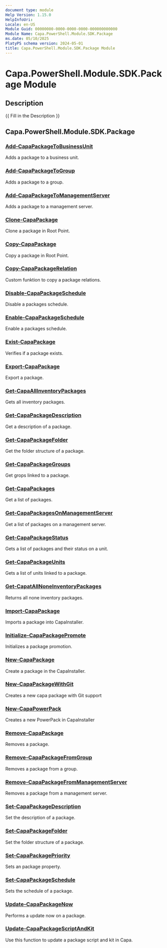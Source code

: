 ```yaml
---
document type: module
Help Version: 1.15.0
HelpInfoUri: 
Locale: en-US
Module Guid: 00000000-0000-0000-0000-000000000000
Module Name: Capa.PowerShell.Module.SDK.Package
ms.date: 05/10/2025
PlatyPS schema version: 2024-05-01
title: Capa.PowerShell.Module.SDK.Package Module
---
```


# Capa.PowerShell.Module.SDK.Package Module

## Description

{{ Fill in the Description }}

## Capa.PowerShell.Module.SDK.Package

### [Add-CapaPackageToBusinessUnit](Add-CapaPackageToBusinessUnit.md)

Adds a package to a business unit.

### [Add-CapaPackageToGroup](Add-CapaPackageToGroup.md)

Adds a package to a group.

### [Add-CapaPackageToManagementServer](Add-CapaPackageToManagementServer.md)

Adds a package to a management server.

### [Clone-CapaPackage](Clone-CapaPackage.md)

Clone a package in Root Point.

### [Copy-CapaPackage](Copy-CapaPackage.md)

Copy a package in Root Point.

### [Copy-CapaPackageRelation](Copy-CapaPackageRelation.md)

Custom funktion to copy a package relations.

### [Disable-CapaPackageSchedule](Disable-CapaPackageSchedule.md)

Disable a packages schedule.

### [Enable-CapaPackageSchedule](Enable-CapaPackageSchedule.md)

Enable a packages schedule.

### [Exist-CapaPackage](Exist-CapaPackage.md)

Verifies if a package exists.

### [Export-CapaPackage](Export-CapaPackage.md)

Export a package.

### [Get-CapaAllInventoryPackages](Get-CapaAllInventoryPackages.md)

Gets all inventory packages.

### [Get-CapaPackageDescription](Get-CapaPackageDescription.md)

Get a description of a package.

### [Get-CapaPackageFolder](Get-CapaPackageFolder.md)

Get the folder structure of a package.

### [Get-CapaPackageGroups](Get-CapaPackageGroups.md)

Get grops linked to a package.

### [Get-CapaPackages](Get-CapaPackages.md)

Get a list of packages.

### [Get-CapaPackagesOnManagementServer](Get-CapaPackagesOnManagementServer.md)

Get a list of packages on a management server.

### [Get-CapaPackageStatus](Get-CapaPackageStatus.md)

Gets a list of packages and their status on a unit.

### [Get-CapaPackageUnits](Get-CapaPackageUnits.md)

Gets a list of units linked to a package.

### [Get-CapatAllNoneInventoryPackages](Get-CapatAllNoneInventoryPackages.md)

Returns all none inventory packages.

### [Import-CapaPackage](Import-CapaPackage.md)

Imports a package into CapaInstaller.

### [Initialize-CapaPackagePromote](Initialize-CapaPackagePromote.md)

Initializes a package promotion.

### [New-CapaPackage](New-CapaPackage.md)

Create a package in the CapaInstaller.

### [New-CapaPackageWithGit](New-CapaPackageWithGit.md)

Creates a new capa package with Git support

### [New-CapaPowerPack](New-CapaPowerPack.md)

Creates a new PowerPack in CapaInstaller

### [Remove-CapaPackage](Remove-CapaPackage.md)

Removes a package.

### [Remove-CapaPackageFromGroup](Remove-CapaPackageFromGroup.md)

Removes a package from a group.

### [Remove-CapaPackageFromManagementServer](Remove-CapaPackageFromManagementServer.md)

Removes a package from a management server.

### [Set-CapaPackageDescription](Set-CapaPackageDescription.md)

Set the description of a package.

### [Set-CapaPackageFolder](Set-CapaPackageFolder.md)

Set the folder structure of a package.

### [Set-CapaPackagePriority](Set-CapaPackagePriority.md)

Sets an package property.

### [Set-CapaPackageSchedule](Set-CapaPackageSchedule.md)

Sets the schedule of a package.

### [Update-CapaPackageNow](Update-CapaPackageNow.md)

Performs a update now on a package.

### [Update-CapaPackageScriptAndKit](Update-CapaPackageScriptAndKit.md)

Use this function to update a package script and kit in Capa.

